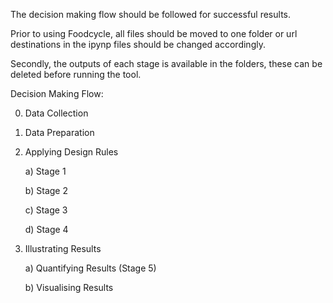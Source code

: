 The decision making flow should be followed for successful results.

Prior to using Foodcycle, all files should be moved to one folder or url destinations in the ipynp files should be changed accordingly.

Secondly, the outputs of each stage is available in the folders, these can be deleted before running the tool.

Decision Making Flow:

0. Data Collection
1. Data Preparation
2. Applying Design Rules

      a) Stage 1
      
      b) Stage 2
      
      c) Stage 3
      
      d) Stage 4
      
3. Illustrating Results

      a) Quantifying Results (Stage 5)
      
      b) Visualising Results
 

